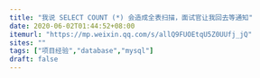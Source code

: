 ```yaml
---
title: "我说 SELECT COUNT (*) 会造成全表扫描，面试官让我回去等通知"
date: 2020-06-02T01:44:52+08:00
itemurl: "https://mp.weixin.qq.com/s/allQ9FUOEtqU5Z0UUfj_jQ"
sites: ""
tags: ["项目经验","database","mysql"]
draft: false
---
```


